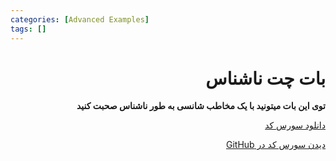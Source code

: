 ```yaml
---
categories: [Advanced Examples]
tags: []
---
```


<h1 align="right" dir="rtl">بات چت ناشناس</h1>

<p align="right" dir="rtl"><strong>توی این بات میتونید با یک مخاطب شانسی به طور ناشناس صحبت کنید</strong></p>

<p align="right" dir="rtl"><a href="https://github.com/Balethon/AnonymousChatBot/archive/refs/heads/main.zip">دانلود سورس کد</a></p>

<p align="right" dir="rtl"><a href="https://github.com/Balethon/AnonymousChatBot">دیدن سورس کد در GitHub</a></p>